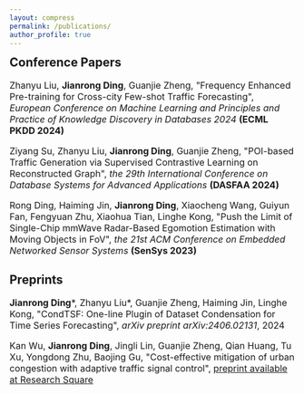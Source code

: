 ```yaml
---
layout: compress
permalink: /publications/
author_profile: true
---
```


<h2 style="margin-top: 10px">Conference Papers</h2>

<p style="font-size: 16px;">Zhanyu Liu, <b>Jianrong Ding</b>, Guanjie Zheng, "Frequency Enhanced Pre-training for Cross-city Few-shot Traffic Forecasting", <i>European Conference on Machine Learning and Principles and Practice of Knowledge Discovery in Databases 2024</i> <b>(ECML PKDD 2024)</b></p>

<p style="font-size: 16px;">Ziyang Su, Zhanyu Liu, <b>Jianrong Ding</b>, Guanjie Zheng, "POI-based Traffic Generation via Supervised Contrastive Learning on Reconstructed Graph", <i>the 29th International Conference on Database Systems for Advanced Applications</i> <b>(DASFAA 2024)</b></p>

<p style="font-size: 16px;">Rong Ding, Haiming Jin, <b>Jianrong Ding</b>, Xiaocheng Wang, Guiyun Fan, Fengyuan Zhu, Xiaohua Tian, Linghe Kong, "Push the Limit of Single-Chip mmWave Radar-Based Egomotion Estimation with Moving Objects in FoV", <i>the 21st ACM Conference on Embedded Networked Sensor Systems</i> <b>(SenSys 2023)</b></p>

<h2>Preprints</h2>

<p style="font-size: 16px;"><b>Jianrong Ding</b>*, Zhanyu Liu*, Guanjie Zheng, Haiming Jin, Linghe Kong, "CondTSF: One-line Plugin of Dataset Condensation for Time Series Forecasting", <i>arXiv preprint arXiv:2406.02131</i>, 2024</p>

<p style="font-size: 16px;">Kan Wu, <b>Jianrong Ding</b>, Jingli Lin, Guanjie Zheng, Qian Huang, Tu Xu, Yongdong Zhu, Baojing Gu, "Cost-effective mitigation of urban congestion with adaptive traffic signal control", <a href="[url](https://doi.org/10.21203/rs.3.rs-3176883/v1)">preprint available at Research Square</a></p>

